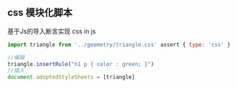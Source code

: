 ## css 模块化脚本

基于Js的导入断言实现 css in js

```js
import triangle from '../geometry/triangle.css' assert { type: 'css' }

//编辑
triangle.insertRule("h1 p { color : green; }")
//插入
document.adoptedStyleSheets = [triangle]

```
